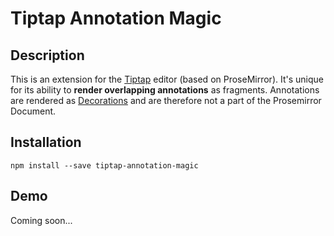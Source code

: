 # Tiptap Annotation Magic
## Description

This is an extension for the [Tiptap](https://github.com/ueberdosis/tiptap) editor (based on ProseMirror). It's unique
for its ability to **render overlapping annotations** as fragments. Annotations are rendered as [Decorations](https://prosemirror.net/docs/ref/#view.Decorations)
and are therefore not a part of the Prosemirror Document.

## Installation

``npm install --save tiptap-annotation-magic``

## Demo

Coming soon...